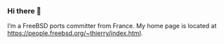 ### Hi there 👋
I’m a FreeBSD ports committer from France.
My home page is located at https://people.freebsd.org/~thierry/index.html. 
